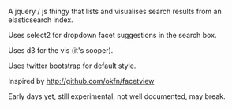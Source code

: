 A jquery / js thingy that lists and visualises search results from an elasticsearch index.

Uses select2 for dropdown facet suggestions in the search box.

Uses d3 for the vis (it's sooper).

Uses twitter bootstrap for default style.

Inspired by http://github.com/okfn/facetview

Early days yet, still experimental, not well documented, may break.
